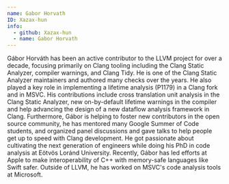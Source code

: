 ```yaml
---
name: Gabor Horvath
ID: Xazax-hun
info:
  - github: Xazax-hun
  - name: Gabor Horvath
---
```


Gábor Horváth has been an active contributor to the LLVM project for over a
decade, focusing primarily on Clang tooling including the Clang Static Analyzer,
compiler warnings, and Clang Tidy. He is one of the Clang Static Analyzer
maintainers and authored many checks over the years. He also played a key role
in implementing a lifetime analysis (P1179) in a Clang fork and in MSVC. His
contributions include cross translation unit analysis in the Clang Static
Analyzer, new on-by-default lifetime warnings in the compiler and help advancing
the design of a new dataflow analysis framework in Clang. Furthermore, Gábor is
helping to foster new contributors in the open source community, he has mentored
many Google Summer of Code students, and organized panel discussions and gave
talks to help people get up to speed with Clang development. He got passionate
about cultivating the next generation of engineers while doing his PhD in code
analysis at Eötvös Loránd University. Recently, Gábor has led efforts at Apple
to make interoperability of C++ with memory-safe languages like Swift safer.
Outside of LLVM, he has worked on MSVC's code analysis tools at Microsoft.
